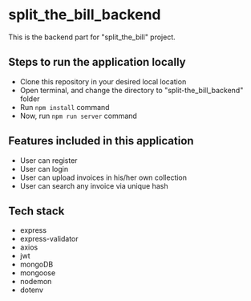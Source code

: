 # split_the_bill_backend

This is the backend part for "split_the_bill" project.

## Steps to run the application locally
* Clone this repository in your desired local location
* Open terminal, and change the directory to "split-the_bill_backend" folder
* Run ```npm install``` command
* Now, run ```npm run server``` command

## Features included in this application
* User can register
* User can login
* User can upload invoices in his/her own collection
* User can search any invoice via unique hash

## Tech stack
* express
* express-validator
* axios
* jwt
* mongoDB
* mongoose
* nodemon
* dotenv
